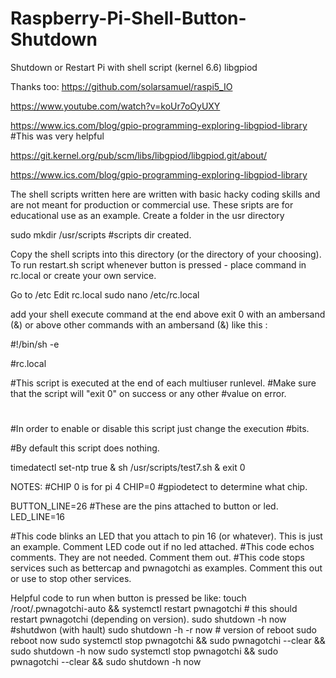 # Raspberry-Pi-Shell-Button-Shutdown
Shutdown or Restart Pi with shell script (kernel 6.6) libgpiod

Thanks too:
https://github.com/solarsamuel/raspi5_IO

https://www.youtube.com/watch?v=koUr7oOyUXY

https://www.ics.com/blog/gpio-programming-exploring-libgpiod-library #This was very helpful

https://git.kernel.org/pub/scm/libs/libgpiod/libgpiod.git/about/

https://www.ics.com/blog/gpio-programming-exploring-libgpiod-library


The shell scripts written here are written with basic hacky coding skills and are not meant for production or commercial use.  These sripts are for educational use as an example.
Create a folder in the usr directory

sudo mkdir /usr/scripts #scripts dir created.

Copy the shell scripts into this directory (or the directory of your choosing).
To run restart.sh script whenever button is pressed - place command in rc.local or create your own service.

Go to /etc
Edit rc.local
sudo nano /etc/rc.local

add your shell execute command at the end above exit 0 with an ambersand (&) or above other commands with an ambersand (&)
like this :

#!/bin/sh -e

#rc.local

#This script is executed at the end of each multiuser runlevel.
#Make sure that the script will "exit 0" on success or any other
#value on error.
#
#In order to enable or disable this script just change the execution
#bits.

#By default this script does nothing.

timedatectl set-ntp true &
sh /usr/scripts/test7.sh &
exit 0

NOTES:
#CHIP 0 is for pi 4 
CHIP=0  #gpiodetect to determine what chip.

BUTTON_LINE=26 #These are the pins attached to button or led.
LED_LINE=16

#This code blinks an LED that you attach to pin 16 (or whatever). This is just an example. Comment LED code out if no led attached.
#This code echos comments.  They are not needed.  Comment them out.
#This code stops services such as bettercap and pwnagotchi as examples.  Comment this out or use to stop other services.

Helpful code to run when button is pressed be like: 
touch /root/.pwnagotchi-auto && systemctl restart pwnagotchi # this should restart pwnagotchi (depending on version).
sudo shutdown -h now #shutdwon (with hault)
sudo shutdown -h -r now # version of reboot
sudo reboot now
sudo systemctl stop pwnagotchi && sudo pwnagotchi --clear && sudo shutdown -h now
sudo systemctl stop pwnagotchi && sudo pwnagotchi --clear && sudo shutdown -h now
